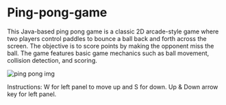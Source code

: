 # Ping-pong-game
This Java-based ping pong game is a classic 2D arcade-style game where two players control paddles to bounce a ball back and forth across the screen. The objective is to score points by making the opponent miss the ball. The game features basic game mechanics such as ball movement, collision detection, and scoring.

![ping pong img](https://github.com/printHellooWorld/Ping-pong-game/assets/126945897/bb668cb6-ced9-47ee-996b-dbdfa3693741)

Instructions:
W for left panel to move up and S for down.
Up & Down arrow key for left panel.
